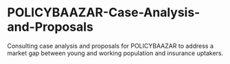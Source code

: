 # POLICYBAAZAR-Case-Analysis-and-Proposals
Consulting case analysis and proposals for POLICYBAAZAR to address a market gap between young and working population and insurance uptakers.
